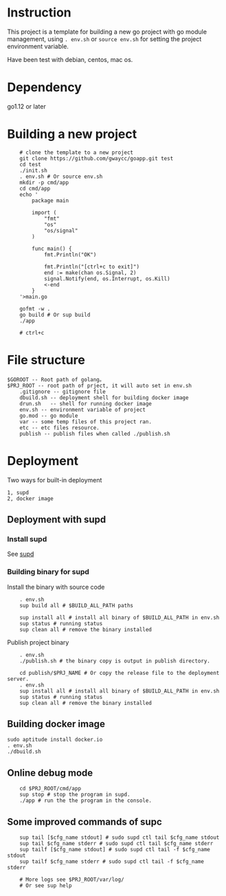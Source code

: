 
# Instruction

This project is a template for building a new go project with go module management, using `. env.sh` or `source env.sh` for setting the project environment variable.

Have been test with debian, centos, mac os.

# Dependency
go1.12 or later

# Building a new project
``` text
    # clone the template to a new project
    git clone https://github.com/gwaycc/goapp.git test
    cd test
    ./init.sh  
    . env.sh # Or source env.sh
    mkdir -p cmd/app
    cd cmd/app
    echo '
        package main
        
        import (
        	"fmt"
        	"os"
        	"os/signal"
        )
        
        func main() {
        	fmt.Println("OK")
        
        	fmt.Println("[ctrl+c to exit]")
        	end := make(chan os.Signal, 2)
        	signal.Notify(end, os.Interrupt, os.Kill)
        	<-end
        }
    '>main.go

    gofmt -w .
    go build # Or sup build
    ./app

    # ctrl+c
```
    
# File structure
``` text
$GOROOT -- Root path of golang。
$PRJ_ROOT -- root path of prject, it will auto set in env.sh
    .gitignore -- gitignore file
    dbuild.sh -- deployment shell for building docker image
    drun.sh   -- shell for running docker image 
    env.sh -- environment variable of project
    go.mod -- go module
    var -- some temp files of this project ran.
    etc -- etc files resource. 
    publish -- publish files when called ./publish.sh
```

# Deployment 

Two ways for built-in deployment
```
1, supd
2, docker image 
```

## Deployment with supd
### Install supd
See [supd](https://github.com/gwaycc/supd)

### Building binary for supd

Install the binary with source code
```shell
    . env.sh
    sup build all # $BUILD_ALL_PATH paths

    sup install all # install all binary of $BUILD_ALL_PATH in env.sh
    sup status # running status
    sup clean all # remove the binary installed
```

Publish project binary
```
    . env.sh
    ./publish.sh # the binary copy is output in publish directory.

    cd publish/$PRJ_NAME # Or copy the release file to the deployment server.
    . env.sh
    sup install all # install all binary of $BUILD_ALL_PATH in env.sh 
    sup status # running status
    sup clean all # remove the binary installed
```

## Building docker image
```shell
sudo aptitude install docker.io
. env.sh
./dbuild.sh
```

## Online debug mode
```shell
    cd $PRJ_ROOT/cmd/app
    sup stop # stop the program in supd.
    ./app # run the the program in the console.
```

## Some improved commands of supc
```text
    sup tail [$cfg_name stdout] # sudo supd ctl tail $cfg_name stdout
    sup tail $cfg_name stderr # sudo supd ctl tail $cfg_name stderr
    sup tailf [$cfg_name stdout] # sudo supd ctl tail -f $cfg_name stdout
    sup tailf $cfg_name stderr # sudo supd ctl tail -f $cfg_name stderr

    # More logs see $PRJ_ROOT/var/log/ 
    # Or see sup help
```
